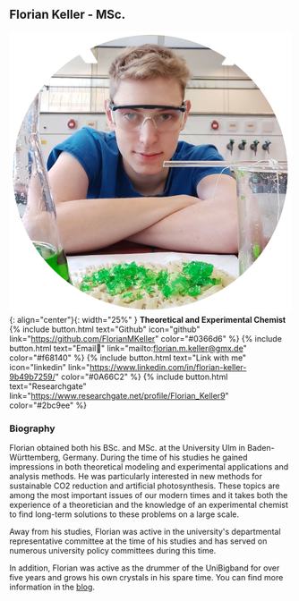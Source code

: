   ## Florian Keller - MSc. 
![image](assets/logos/Profile-pic.png){: align="center"}{: width="25%" } 
**Theoretical and Experimental Chemist**
{% include button.html text="Github" icon="github" link="https://github.com/FlorianMKeller" color="#0366d6" %} {% include button.html text="Email📩" link="mailto:florian.m.keller@gmx.de" color="#f68140" %} {% include button.html text="Link with me" icon="linkedin" link="https://www.linkedin.com/in/florian-keller-9b49b7259/" color="#0A66C2" %} {% include button.html text="Researchgate" link="https://www.researchgate.net/profile/Florian_Keller9" color="#2bc9ee" %}  
  
### Biography 

Florian obtained both his BSc. and MSc. at the University Ulm in Baden-Württemberg, Germany. During the time of his studies he gained impressions in both theoretical modeling and experimental applications and analysis methods. He was particularly interested in new methods for sustainable CO2 reduction and artificial photosynthesis. These topics are among the most important issues of our modern times and it takes both the experience of a theoretician and the knowledge of an experimental chemist to find long-term solutions to these problems on a large scale. 

Away from his studies, Florian was active in the university's departmental representative committee at the time of his studies and has served on numerous university policy committees during this time. 

In addition, Florian was active as the drummer of the UniBigband for over five years and grows his own crystals in his spare time. You can find more information in the  [blog](https://florianmkeller.github.io/blog/ "link").
 
